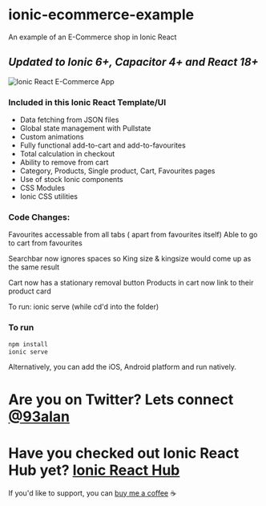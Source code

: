 # ionic-ecommerce-example

An example of an E-Commerce shop in Ionic React

## _Updated to Ionic 6+, Capacitor 4+ and React 18+_

![Ionic React E-Commerce App](https://repository-images.githubusercontent.com/355272810/38c79000-b5db-11eb-85d3-cf740d9c7507)

### Included in this Ionic React Template/UI

- Data fetching from JSON files
- Global state management with Pullstate
- Custom animations
- Fully functional add-to-cart and add-to-favourites
- Total calculation in checkout
- Ability to remove from cart
- Category, Products, Single product, Cart, Favourites pages
- Use of stock Ionic components
- CSS Modules
- Ionic CSS utilities


### Code Changes:

Favourites accessable from all tabs ( apart from favourites itself)
Able to go to cart from favourites

Searchbar now ignores spaces so King size & kingsize would come up as the same result

Cart now has a stationary removal button
Products in cart now link to their product card


To run: ionic serve (while cd'd into the folder)

### To run

```javascript
npm install
ionic serve
```

Alternatively, you can add the iOS, Android platform and run natively.

# Are you on Twitter? Lets connect [@93alan](https://twitter.com/93alan)

# Have you checked out Ionic React Hub yet? [Ionic React Hub](https://ionicreacthub.com)

If you'd like to support, you can <a className="link" href="https://www.buymeacoffee.com/ionicreacthub" target="_blank" rel="noopener">buy me a coffee</a> ☕️
